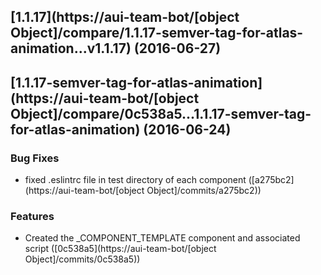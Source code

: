 <a name="1.1.17"></a>
## [1.1.17](https://aui-team-bot/[object Object]/compare/1.1.17-semver-tag-for-atlas-animation...v1.1.17) (2016-06-27)



<a name="1.1.17-semver-tag-for-atlas-animation"></a>
## [1.1.17-semver-tag-for-atlas-animation](https://aui-team-bot/[object Object]/compare/0c538a5...1.1.17-semver-tag-for-atlas-animation) (2016-06-24)


### Bug Fixes

* fixed .eslintrc file in test directory of each component ([a275bc2](https://aui-team-bot/[object Object]/commits/a275bc2))


### Features

* Created the _COMPONENT_TEMPLATE component and associated script ([0c538a5](https://aui-team-bot/[object Object]/commits/0c538a5))



